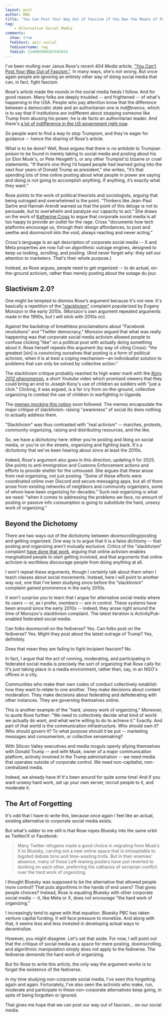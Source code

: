 ```yaml
---
layout: post
author: RWG
title: 'You Can Post Your Way Out of Fascism if You Own the Means of Posting'
tag:
    - Alternative Social Media
comments: 
  show: true
  fedihost: aoir.social
  fediusername: rwg
  fediid: 114009300187445814
---
```


I've been mulling over Janus Rose's recent _404 Media_ article, ["You Can't Post Your Way Out of Fascism."](https://www.404media.co/you-cant-post-your-way-out-of-fascism/). In many ways, she's not wrong. But once again people are ignoring an entirely other way of doing social media that can, in fact, fight fascism.

Rose's article made the rounds in the social media feeds I follow. And for good reason. Many folks are deeply troubled -- and frightened -- of what's happening in the USA. People who pay attention know that the difference between a democratic state and an authoritarian one is _indifference_, which is to say that if institutions are indifferent about stopping someone like Trump from abusing his power, he is de facto an authoritarian leader. And there's [a lot of indifference in the US government right now](https://www.cbc.ca/news/world/trump-courts-guardrails-analysis-1.7457725).

So people want to find a way to stop Trumpism, and they're eager for guidance -- hence the sharing of Rose's article. 

What is to be done? Well, Rose argues that there is no antidote to Trumpian poison to be found in merely taking to social media and posting about his (or Elon Musk's, or Pete Hesgeth's, or any other Trumpist's) bizarre or cruel statements. "If there’s one thing I’d hoped people had learned going into the next four years of Donald Trump as president," she writes, "it’s that spending lots of time online posting about what people in power are saying and doing is not going to accomplish anything. If anything, it’s exactly what they want.”

Rose points to the work of political theorists and sociologists, arguing that being outraged and overwhelmed is the point. “Thinkers like Jean-Paul Sartre and Hannah Arendt warned us that the point of this deluge is not to persuade, but to overwhelm and paralyze our capacity to act.” She draws on the work of [Katherine Cross](https://bookshop.org/p/books/log-off-why-posting-and-politics-almost-never-mix-katherine-cross/78a509d4d3703d91?ean=9781736716861&next=t&next=t) to argue that corporate social media is all too happy to provide an outlet for the rage. Cross "documents how tech platforms encourage us, through their design affordances, to post and seethe and doomscroll into the void, always reacting and never acting.”

Cross's language is an apt description of corporate social media -- X and Meta properties are now full-on algorithmic outrage engines, designed to keep us looking, scrolling, and posting. (And never forget why: they sell our attention to marketers. That's their whole purpose.)

Instead, as Rose argues, people need to get organized -- to do actual, on-the-ground activism, rather than merely posting about the outage du jour.

## Slactivism 2.0?
One might be tempted to dismiss Rose's argument because it's not new. It's basically a repetition of the ["slacktivism"](https://en.wikipedia.org/wiki/Slacktivism) complaint popularized by Evgeny Morozov in the early 2010s. (Morozov's own argument repeated arguments made in the 1990s, but I will stick with 2010s on). 

Against the backdrop of breathless proclamations about "Facebook revolutions" and "Twitter democracy," Morozov argued that what was really happening was that corporate social media activism allowed people to confuse clicking "like" on a political post with actually doing something about it. Rose herself repeats this argument (by way of citing Cross): "the greatest [sin] is convincing ourselves that posting is a form of political activism, when it is at best a coping mechanism—an individualist solution to problems that can only be solved by collective action."

The slacktivism critique probably reached its high water mark with the [_Kony 2012_ phenomenon](https://www.nytimes.com/2012/03/09/world/africa/online-joseph-kony-and-a-ugandan-conflict-soar-to-topic-no-1.html), a short Youtube video which promised viewers that they could bring an end to  Joseph Kony's use of children as soldiers with "just a click." Clicking, it was argued, is a far cry from on-the-ground, collective organizing to combat the use of children in warfighting in Uganda.

The [memes mocking this notion](https://us1-browse.startpage.com/av/anon-image?piurl=https%3A%2F%2Fi.pinimg.com%2F236x%2F18%2F4f%2F1e%2F184f1ef000b76e01e7364897acc7ab9a.jpg&sp=1739636813Tad45153b3cc7ed4d39ba00847d5f0d1ff5fbabf86b300c0542af991a999fd134) soon followed. The memes encapsulate the major critique of slacktivism: raising "awareness" of social ills does nothing to actually address them. 

"Slacktivism" was thus contrasted with "real activism" -- marches, protests, community organizing, raising and distributing resources, and the like. 

So, we have a dichotomy here: either you're posting and liking on social media, or you're on the streets, organizing and fighting back. It's a dichotomy that we've been hearing about since at least the 2010s.

Indeed, Rose's argument also goes in this direction, updating it for 2025. She points to anti-Immigration and Customs Enforcement actions and efforts to provide shelter for the unhoused. She argues that these arose from real organizing, not just posting. “Some of these efforts were coordinated online over Discord and secure messaging apps, but all of them arose from existing networks of neighbors and community organizers, some of whom have been organizing for decades.” Such real organizing is what we need: "when it comes to addressing the problems we face, no amount of posting or passive info consumption is going to substitute the hard, unsexy work of organizing.”

## Beyond the Dichotomy

There are two ways out of the dichotomy between doomscrolling/posting and getting organized. One way is to argue that it is a false dichtomy -- that posting and organizing aren't mutually exclusive. Critics of the "slacktivism" complaint [have done that work](https://beyond.ubc.ca/online-activism-isnt-just-slacktivism/), arguing that online activism enables marginalized people to start getting involved, and that arguments that online activism is worthless discourage people from doing anything at all.

I won't repeat these arguments, though I certainly talk about them when I teach classes about social movements. Instead, here I will point to another way out, one that I've been studying since before the "slacktivism" complaint gained prominence in the early 2010s. 

It won't surprise you to learn that I argue for alternative social media where its users -- or, as I prefer, _members_ -- are in control. These systems have been around since the early 2010s -- indeed, they arose right around the time of Morozov's slacktivism complaint. The latest iteration is ActivityPub-enabled federated social media.

Can folks doomscroll on the fediverse? Yes. Can folks post on the fediverse? Yes. Might they post about the latest outrage of Trump? Yes, definitely. 

Does that mean they are failing to fight incipient fascism? No.

In fact, I argue that the act of running, moderating, and participating in federated social media is precisely the sort of organizing that Rose calls for. It's just taking place in a media environment, rather than, say, in an NGO's offices in a city.

Communities who make their own codes of conduct collectively establish how they want to relate to one another. They make decisions about content moderation. They make decisions about federating and defederating with other instances. They are governing themselves online.

This is another example of the "hard, unsexy work of organizing." Moreover, to quote Rose further: "We need to collectively decide what kind of world we actually do want, and what we’re willing to do to achieve it." Exactly. And part of that world is the communication infrastructure. Who should own it? Who should govern it? To what purpose should it be put -- marketing messages and consumerism, or collective sensemaking?

With Silicon Valley executives and media moguls openly allying themselves with Donald Trump -- and with Musk, owner of a major communication platform, actively involved in the Trump administration -- we need media that operates outside of corporate control. We need non-capitalist, non-centralized media. 

Indeed, we already have it! It's been around for quite some time! And if you want unsexy hard work, set up your own server, recruit people to it, and moderate it.

## The Art of Forgetting
It's odd that I have to write this, because once again I feel like an actual, existing alternative to corporate social media exists. 

But what's odder to me still is that Rose ropes Bluesky into the same orbit as Twitter/X or Facebook:

> Many Twitter refugees made a good choice in migrating from Musk’s X to Bluesky, carving out a new online space that is inhospitable to bigoted debate bros and time-wasting trolls. But in their enemies’ absence, many of these Left-leaning posters have just reverted to dunking on each other, preferring the catharsis of sectarian conflict over the hard work of organizing.

I thought Bluesky was supposed to be the alternative that allowed people more control? That puts algorithms in the hands of end users? That gives people choices? Instead, Rose is equating Bluesky with other corporate social media -- it, like Meta or X, does not encourage "the hard work of organizing."

I increasingly tend to agree with that equation. Bluesky PBC has taken venture capital funding. It will face pressure to monetize. And along with that, it seems less and less invested in developing actual ways to decentralize.

However, you might disagree. Let's set that aside. For now, I will point out that the critique of social media as a space for mere posting, doomscrolling, and algorithmic manipulation simply does not apply to the fediverse. The fediverse _demands_ the hard work of organizing.

But for Rose to write this article, the only way the argument works is to forget the existence of the fediverse. 

In my time studying non-corporate social media, I've seen this forgetting again and again. Fortunately, I've also seen the activists who make, run, moderate and participate in these non-corporate alternatives keep going, in spite of being forgotten or ignored.

That gives me hope that we can post our way out of fascism... on _our_ social media.
